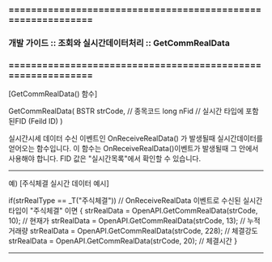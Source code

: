 ### ============================================================
### 개발 가이드 :: 조회와 실시간데이터처리 :: GetCommRealData
### ============================================================




[GetCommRealData() 함수]

GetCommRealData(
BSTR strCode,   // 종목코드
long nFid   // 실시간 타입에 포함된FID (Feild ID)
)

실시간시세 데이터 수신 이벤트인 OnReceiveRealData() 가 발생될때 실시간데이터를 얻어오는 함수입니다.
이 함수는 OnReceiveRealData()이벤트가 발생될때 그 안에서 사용해야 합니다.
FID 값은 "실시간목록"에서 확인할 수 있습니다.

------------------------------------------------------------------------------------------------------------------------------------

예)
[주식체결 실시간 데이터 예시]

if(strRealType == _T("주식체결"))	// OnReceiveRealData 이벤트로 수신된 실시간타입이 "주식체결" 이면
{
strRealData = OpenAPI.GetCommRealData(strCode, 10);   // 현재가
strRealData = OpenAPI.GetCommRealData(strCode, 13);   // 누적거래량
strRealData = OpenAPI.GetCommRealData(strCode, 228);    // 체결강도
strRealData = OpenAPI.GetCommRealData(strCode, 20);  // 체결시간
}

------------------------------------------------------------------------------------------------------------------------------------
